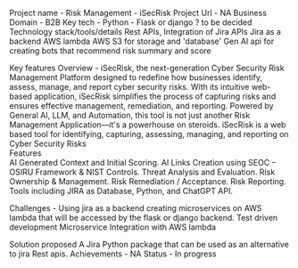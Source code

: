Project name - Risk Management - iSecRisk
Project Url - NA
Business Domain - B2B
Key tech - Python - Flask or django  ? to be decided
Technology stack/tools/details
Rest APIs,
Integration of Jira APIs
Jira as a backend
AWS lambda
AWS S3 for storage and 'database'
Gen AI api for creating bots that recommend risk summary and score

Key features
   Overview -  iSecRisk, the next-generation Cyber Security Risk Management Platform designed to redefine how businesses identify, assess, manage, and report cyber security risks. With its intuitive web-based application, iSecRisk simplifies the process of capturing risks and ensures effective management, remediation, and reporting. Powered by General AI, LLM, and Automation, this tool is not just another Risk Management Application—it's a powerhouse on steroids.   iSecRisk is a web based tool for identifying, capturing, assessing, managing, and reporting on Cyber Security Risks   
Features    
 AI Generated Context and Initial Scoring. 
 AI Links Creation using SEOC – OSIRU Framework & NIST Controls. 
 Threat Analysis and Evaluation. 
 Risk Ownership & Management. 
 Risk Remediation / Acceptance. 
 Risk Reporting. 
 Tools including JIRA as Database, Python, and ChatGPT API.   

   Challenges - 
Using jira as a backend creating microservices on AWS lambda that will be accessed by the flask or django backend.
 Test driven development
Microservice Integration with AWS lambda

   Solution proposed
                      A Jira Python package that can be used as an alternative to jira Rest apis.
Achievements - NA
Status -  In progress